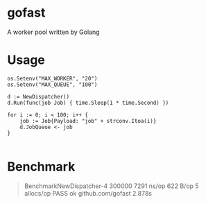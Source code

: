 # gofast
A worker pool written by Golang

# Usage
```
os.Setenv("MAX_WORKER", "20")
os.Setenv("MAX_QUEUE", "100")

d := NewDispatcher()
d.Run(func(job Job) { time.Sleep(1 * time.Second) })

for i := 0; i < 100; i++ {
	job := Job{Payload: "job" + strconv.Itoa(i)}
	d.JobQueue <- job
}
  
 ```
 
 # Benchmark
 > BenchmarkNewDispatcher-4          300000              7291 ns/op             622 B/op          5 allocs/op 
PASS
ok      github.com/gofast       2.878s
